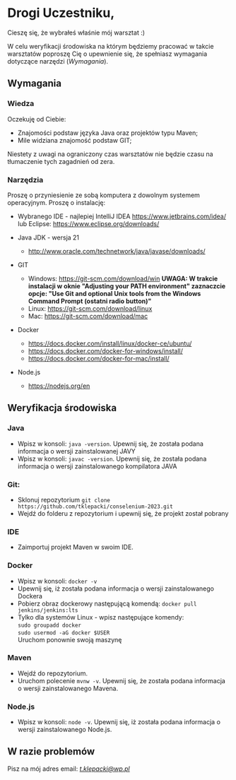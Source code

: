 # Drogi Uczestniku,

Cieszę się, że wybrałeś właśnie mój warsztat :)

W celu weryfikacji środowiska na którym będziemy pracować w takcie warsztatów poproszę Cię o upewnienie się, że spełniasz wymagania dotyczące narzędzi (*Wymagania*).

## Wymagania

### Wiedza

Oczekuję od Ciebie:

- Znajomości podstaw języka Java oraz projektów typu Maven;
- Mile widziana znajomość podstaw GIT;

Niestety z uwagi na ograniczony czas warsztatów nie będzie czasu na tłumaczenie tych zagadnień od zera.

### Narzędzia

Proszę o przyniesienie ze sobą komputera z dowolnym systemem operacyjnym. Proszę o instalację:

- Wybranego IDE - najlepiej IntelliJ IDEA https://www.jetbrains.com/idea/
  lub Eclipse: https://www.eclipse.org/downloads/

- Java JDK - wersja 21
    - http://www.oracle.com/technetwork/java/javase/downloads/

- GIT
    - Windows: https://git-scm.com/download/win
      **UWAGA: W trakcie instalacji w oknie "Adjusting your PATH environment" zaznaczcie opcje: "Use Git and optional Unix tools from the Windows Command Prompt (ostatni radio button)"**
    - Linux: https://git-scm.com/download/linux
    - Mac: https://git-scm.com/download/mac

- Docker
    - https://docs.docker.com/install/linux/docker-ce/ubuntu/
    - https://docs.docker.com/docker-for-windows/install/
    - https://docs.docker.com/docker-for-mac/install/

- Node.js
    - https://nodejs.org/en

## Weryfikacja środowiska

### Java

- Wpisz w konsoli: `java -version`. Upewnij się, że została podana informacja o wersji zainstalowanej JAVY
- Wpisz w konsoli: `javac -version`. Upewnij się, że została podana informacja o wersji zainstalowanego kompilatora JAVA

### Git:

- Sklonuj repozytorium `git clone https://github.com/tklepacki/conselenium-2023.git`
- Wejdź do folderu z repozytorium i upewnij się, że projekt został pobrany

### IDE

- Zaimportuj projekt Maven w swoim IDE.

### Docker

- Wpisz w konsoli: `docker -v`
- Upewnij się, iż została podana informacja o wersji zainstalowanego Dockera
- Pobierz obraz dockerowy następującą komendą: `docker pull jenkins/jenkins:lts`
- Tylko dla systemów Linux - wpisz następujące komendy:  
  `sudo groupadd docker`  
  `sudo usermod -aG docker $USER`  
  Uruchom ponownie swoją maszynę

### Maven

- Wejdź do repozytorium.
- Uruchom polecenie `mvnw -v`. Upewnij się, że została podana informacja o wersji zainstalowanego Mavena.

### Node.js

- Wpisz w konsoli: `node -v`. Upewnij się, iż została podana informacja o wersji zainstalowanego Node.js.

## W razie problemów
Pisz na mój adres email: *t.klepacki@wp.pl*
